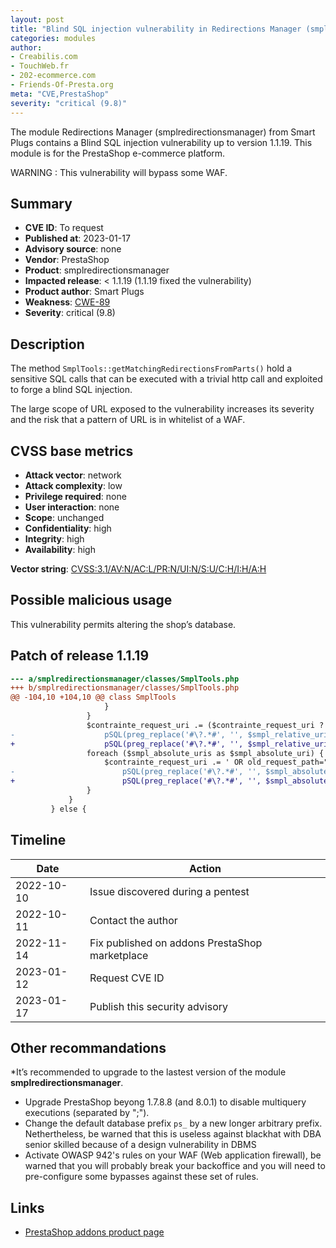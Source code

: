 ```yaml
---
layout: post
title: "Blind SQL injection vulnerability in Redirections Manager (smplredirectionsmanager) PrestaShop module"
categories: modules
author:
- Creabilis.com
- TouchWeb.fr
- 202-ecommerce.com
- Friends-Of-Presta.org
meta: "CVE,PrestaShop"
severity: "critical (9.8)"
---
```


The module Redirections Manager (smplredirectionsmanager) from Smart Plugs contains a Blind SQL injection vulnerability up to version 1.1.19.
This module is for the PrestaShop e-commerce platform.

WARNING : This vulnerability will bypass some WAF.

## Summary

* **CVE ID**: To request
* **Published at**: 2023-01-17
* **Advisory source**: none
* **Vendor**: PrestaShop
* **Product**: smplredirectionsmanager
* **Impacted release**: < 1.1.19 (1.1.19 fixed the vulnerability)
* **Product author**: Smart Plugs
* **Weakness**: [CWE-89](https://cwe.mitre.org/data/definitions/89.html)
* **Severity**: critical (9.8)

## Description

The method `SmplTools::getMatchingRedirectionsFromParts()` hold a sensitive SQL calls that can be executed with a trivial http call and exploited to forge a blind SQL injection.

The large scope of URL exposed to the vulnerability increases its severity and the risk that a pattern of URL is in whitelist of a WAF.


## CVSS base metrics

* **Attack vector**: network
* **Attack complexity**: low
* **Privilege required**: none
* **User interaction**: none
* **Scope**: unchanged
* **Confidentiality**: high
* **Integrity**: high
* **Availability**: high

**Vector string**: [CVSS:3.1/AV:N/AC:L/PR:N/UI:N/S:U/C:H/I:H/A:H](https://nvd.nist.gov/vuln-metrics/cvss/v3-calculator?vector=AV:N/AC:L/PR:N/UI:N/S:U/C:H/I:H/A:H)

## Possible malicious usage

This vulnerability permits altering the shop’s database.

## Patch of release 1.1.19

```diff
--- a/smplredirectionsmanager/classes/SmplTools.php
+++ b/smplredirectionsmanager/classes/SmplTools.php
@@ -104,10 +104,10 @@ class SmplTools
                     }
                 }
                 $contrainte_request_uri .= ($contrainte_request_uri ? ' OR' : '').' old_request_path="'.
-                    pSQL(preg_replace('#\?.*#', '', $smpl_relative_uri)).'?'.$str_querystring.'"';
+                    pSQL(preg_replace('#\?.*#', '', $smpl_relative_uri)).'?'.pSQL($str_querystring).'"';
                 foreach ($smpl_absolute_uris as $smpl_absolute_uri) {
                     $contrainte_request_uri .= ' OR old_request_path="'.
-                        pSQL(preg_replace('#\?.*#', '', $smpl_absolute_uri)).'?'.$str_querystring.'"';
+                        pSQL(preg_replace('#\?.*#', '', $smpl_absolute_uri)).'?'.pSQL($str_querystring).'"';
                 }
             }
         } else {
```

## Timeline

| Date | Action |
|--|--|
| 2022-10-10 | Issue discovered during a pentest |
| 2022-10-11 | Contact the author |
| 2022-11-14 | Fix published on addons PrestaShop marketplace |
| 2023-01-12 | Request CVE ID |
| 2023-01-17 | Publish this security advisory |

## Other recommandations

*It’s recommended to upgrade to the lastest version of the module **smplredirectionsmanager**.
* Upgrade PrestaShop beyong 1.7.8.8 (and 8.0.1) to disable multiquery executions (separated by ";").
* Change the default database prefix `ps_` by a new longer arbitrary prefix. Nethertheless, be warned that this is useless against blackhat with DBA senior skilled because of a design vulnerability in DBMS
* Activate OWASP 942's rules on your WAF (Web application firewall), be warned that you will probably break your backoffice and you will need to pre-configure some bypasses against these set of rules.

## Links

* [PrestaShop addons product page](https://addons.prestashop.com/en/url-redirects/21428-redirections-manager-manage-301-302-and-404-urls.html)
